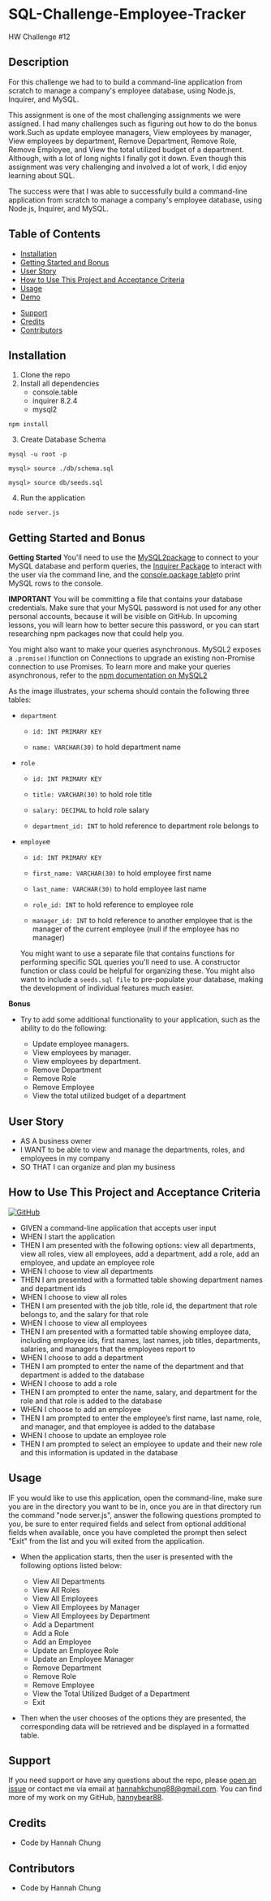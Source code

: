 # SQL-Challenge-Employee-Tracker
HW Challenge #12

## Description
For this challenge we had to to build a command-line application from scratch to manage a company's employee database, using Node.js, Inquirer, and MySQL.

This assignment is one of the most challenging assignments we were assigned. I had many challenges such as figuring out how to do the bonus work.Such as update employee managers, View employees by manager, View employees by department, Remove Department, Remove Role, Remove Employee, and View the total utilized budget of a department. Although, with a lot of long nights I finally got it down. Even though this assignment was very challenging and involved a lot of work, I did enjoy learning about SQL.

The success were that I was able to successfully build a command-line application from scratch to manage a company's employee database, using Node.js, Inquirer, and MySQL.



## Table of Contents
* [Installation](#installation)
* [Getting Started and Bonus](#Getting-Started-and-Bonus)
* [User Story](#User-Story)
* [How to Use This Project and Acceptance Criteria](#How-to-Use-This-Project-and-Acceptance-Criteria)
* [Usage](#Usage)
* [Demo](#Demo)
<!-- * [Technologies Used](#Technologies-Used) -->
* [Support](#Support)
* [Credits](#Credits)
* [Contributors](#Contributors)


## Installation
1. Clone the repo
2. Install all dependencies
    - console.table
    - inquirer 8.2.4
    -  mysql2
`````
npm install
`````
3. Create Database Schema
`````
mysql -u root -p
`````
`````
mysql> source ./db/schema.sql
`````
`````
mysql> source db/seeds.sql
`````
4. Run the application 
`````
node server.js
`````

## Getting Started and Bonus

**Getting Started**
You'll need to use the [MySQL2package](https://www.npmjs.com/package/mysql2) to connect to your MySQL database and perform queries, the [Inquirer Package](https://www.npmjs.com/package/mysql2) to interact with the user via the command line, and the [console.package table](https://www.npmjs.com/package/console.table)to print MySQL rows to the console. 

**IMPORTANT**
You will be committing a file that contains your database credentials. Make sure that your MySQL password is not used for any other personal accounts, because it will be visible on GitHub. In upcoming lessons, you will learn how to better secure this password, or you can start researching npm packages now that could help you.


You might also want to make your queries asynchronous. MySQL2 exposes a ```.promise()```function on Connections to upgrade an existing non-Promise connection to use Promises. To learn more and make your queries asynchronous, refer to the [npm documentation on MySQL2](https://www.npmjs.com/package/mysql2)



As the image illustrates, your schema should contain the following three tables:

- ```department```

    * ```id: INT PRIMARY KEY```

    * ```name: VARCHAR(30)``` to hold department name

- ```role```

    * ```id: INT PRIMARY KEY```

    * ```title: VARCHAR(30)``` to hold role title

    * ```salary: DECIMAL``` to hold role salary

    * ```department_id: INT``` to hold reference to department role belongs to

- ```employe```e

    * ```id: INT PRIMARY KEY```

    * ```first_name: VARCHAR(30)``` to hold employee first name

    * ```last_name: VARCHAR(30)``` to hold employee last name

    * ```role_id: INT``` to hold reference to employee role

    * ```manager_id: INT``` to hold reference to another employee that is the manager of the current employee (null if the employee has no manager)


    You might want to use a separate file that contains functions for performing specific SQL queries you'll need to use. A constructor function or class could be helpful for organizing these. You might also want to include a ```seeds.sql file``` to pre-populate your database, making the development of individual features much easier.

**Bonus**

- Try to add some additional functionality to your application, such as the ability to do the following:

    * Update employee managers.
    * View employees by manager.
    * View employees by department.
    * Remove Department 
    * Remove Role 
    * Remove Employee 
    * View the total utilized budget of a department <!-- in other words the combined salaries of all employees in that department. -->


## User Story
- AS A business owner
- I WANT to be able to view and manage the departments, roles, and employees in my company
- SO THAT I can organize and plan my business


## How to Use This Project and Acceptance Criteria

[![GitHub](https://img.shields.io/badge/github-%23121011.svg?style=for-the-badge&logo=github&logoColor=white)](https://github.com/hannybear88/SQL-Challenge-Employee-Tracker)
<!-- Click on the button below to be directed straight to the Heroku deployed application -->

<!-- [![Deploy](https://www.herokucdn.com/deploy/button.svg)](https://expressjs-challenge-note-taker.herokuapp.com/) -->


- GIVEN a command-line application that accepts user input
- WHEN I start the application
- THEN I am presented with the following options: view all departments, view all roles, view all employees, add a department, add a role, add an employee, and update an employee role
- WHEN I choose to view all departments
- THEN I am presented with a formatted table showing department names and department ids
- WHEN I choose to view all roles
- THEN I am presented with the job title, role id, the department that role belongs to, and the salary for that role
- WHEN I choose to view all employees
- THEN I am presented with a formatted table showing employee data, including employee ids, first names, last names, job titles, departments, salaries, and managers that the employees report to
- WHEN I choose to add a department
- THEN I am prompted to enter the name of the department and that department is added to the database
- WHEN I choose to add a role
- THEN I am prompted to enter the name, salary, and department for the role and that role is added to the database
- WHEN I choose to add an employee
- THEN I am prompted to enter the employee’s first name, last name, role, and manager, and that employee is added to the database
- WHEN I choose to update an employee role
- THEN I am prompted to select an employee to update and their new role and this information is updated in the database
 
 ## Usage

 IF you would like to use this application, open the command-line, make sure you are in the directory you want to be in, once you are in that directory run the command "node server.js", answer the following questions prompted to you, be sure to enter required fields and select from optional additional fields when available, once you have completed the prompt then select "Exit" from the list and you will exited from the application.

 - When the application starts, then the user is presented with the following options listed below: 

    * View All Departments 
    * View All Roles
    * View All Employees 
    * View All Employees by Manager 
    * View All Employees by Department 
    * Add a Department 
    * Add a Role 
    * Add an Employee 
    * Update an Employee Role 
    * Update an Employee Manager 
    * Remove Department 
    * Remove Role 
    * Remove Employee 
    * View the Total Utilized Budget of a Department 
    * Exit
- Then when the user chooses of the options they are presented, the corresponding data will be retrieved and be displayed in a formatted table. 



<!-- ## Demo 

Walkthrough Video

Please [click here](link here) for a walkthrough video that demonstrates its functionality and all of its tests passing.


Screenshots


**View All Departments**
![View All Departments](path here -> /public/assets/images/landing_page_screenshot.png)

**View All Roles**
![View All Roles](path here -> /public/assets/images/landing_page_screenshot.png)

**View All Employees**
![View All Employees](path here -> /public/assets/images/landing_page_screenshot.png)

**View All Employees by Manager**
![View All Employees by Manager](path here -> /public/assets/images/landing_page_screenshot.png)

**View All Employees by Department**
![iew All Employees by Department](path here -> /public/assets/images/landing_page_screenshot.png)

**Add a Department**
![Add a Department](path here -> /public/assets/images/landing_page_screenshot.png)

**Add a Role**
![Add a Role](path here -> /public/assets/images/landing_page_screenshot.png)

**Add an Employee**
![Add an Employee](path here -> /public/assets/images/landing_page_screenshot.png)

**Update an Employee Role**
![Update an Employee Role](path here -> /public/assets/images/landing_page_screenshot.png)

**Update an Employee Manager**
![Update an Employee Manager](path here -> /public/assets/images/landing_page_screenshot.png)

**Remove Department**
![Remove Department](path here -> /public/assets/images/landing_page_screenshot.png)


**Remove Role**
![Remove Role](path here -> /public/assets/images/landing_page_screenshot.png)

**Remove Employee**
![Remove Employee](path here -> /public/assets/images/landing_page_screenshot.png)

**View the Total Utilized Budget of a Department**
![View the Total Utilized Budget of a Department](path here -> /public/assets/images/landing_page_screenshot.png)

**Exit**
![Exit](path here -> /public/assets/images/landing_page_screenshot.png)


<!-- ## Technologies Used

![Technologies](https://img.shields.io/badge/JavaScript-F7DF1E?style=for-the-badge&logo=javascript&logoColor=black)
![Technologies](https://img.shields.io/badge/-OOP-red)
![Technologies](https://img.shields.io/badge/-JSON-blue)
![Technologies](https://img.shields.io/badge/-Node.js-339933?logo=Node.js&logoColor=white)
![Technologies](https://img.shields.io/badge/-npm-CB3837?logo=npm&logoColor=white)
![Technologies](https://img.shields.io/badge/-Express-blueviolet)
![Technologies](https://img.shields.io/badge/UUID-orange)
![Technologies](https://img.shields.io/badge/-Heroku-grey) -->


## Support 
If you need support or have any questions about the repo, please [open an issue](https://github.com/hannybear88/Node.js-Challenge-Professional-README-Generator/issues) or contact me via email at hannahkchung88@gmail.com. You can find more of my work on my GitHub, [hannybear88](https://github.com/hannybear88/).

## Credits
- Code by Hannah Chung 

## Contributors
- Code by Hannah Chung